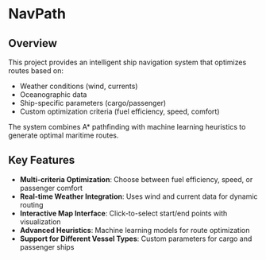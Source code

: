 # NavPath

## Overview
This project provides an intelligent ship navigation system that optimizes routes based on:
- Weather conditions (wind, currents)
- Oceanographic data
- Ship-specific parameters (cargo/passenger)
- Custom optimization criteria (fuel efficiency, speed, comfort)

The system combines A* pathfinding with machine learning heuristics to generate optimal maritime routes.

## Key Features
- **Multi-criteria Optimization**: Choose between fuel efficiency, speed, or passenger comfort
- **Real-time Weather Integration**: Uses wind and current data for dynamic routing
- **Interactive Map Interface**: Click-to-select start/end points with visualization
- **Advanced Heuristics**: Machine learning models for route optimization
- **Support for Different Vessel Types**: Custom parameters for cargo and passenger ships
